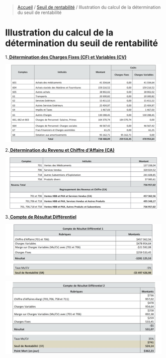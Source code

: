 > [Accueil](../index) / [Seuil de rentabilité](./index) / Illustration du calcul de la détermination du seuil de rentabilité 

# Illustration du calcul de la détermination du seuil de rentabilité 

1.<strong><u> Détermination des Charges Fixes (CF) et Variables (CV)</u></strong>

![config_compte](../../images/break_even/config_compte.jpg)

2.<strong><u> Détermination du Revenu et Chiffre d'Affaire (CA) </u></strong>

![rev_chiffre_affaire](../../images/break_even/rev_chiffre_affaire.jpg)

3.<strong><u> Compte de Résultat Différentiel </u></strong>

![comp_res_diff_1](../../images/break_even/comp_res_diff_1.jpg)

![comp_res_diff_2](../../images/break_even/comp_res_diff_2.jpg)
